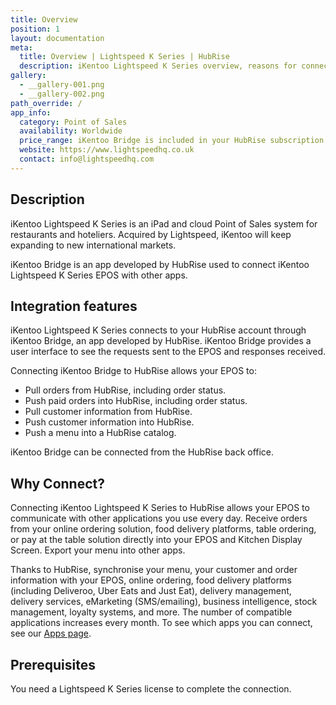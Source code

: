 ```yaml
---
title: Overview
position: 1
layout: documentation
meta:
  title: Overview | Lightspeed K Series | HubRise
  description: iKentoo Lightspeed K Series overview, reasons for connecting it to HubRise and summary of integrated features. Synchronise data between your EPOS and your apps.
gallery:
  - __gallery-001.png
  - __gallery-002.png
path_override: /
app_info:
  category: Point of Sales
  availability: Worldwide
  price_range: iKentoo Bridge is included in your HubRise subscription. Contact Lightspeed to enquire about Lightspeed K Series pricing.
  website: https://www.lightspeedhq.co.uk
  contact: info@lightspeedhq.com
---
```


## Description

iKentoo Lightspeed K Series is an iPad and cloud Point of Sales system for restaurants and hoteliers. Acquired by Lightspeed, iKentoo will keep expanding to new international markets.

iKentoo Bridge is an app developed by HubRise used to connect iKentoo Lightspeed K Series EPOS with other apps.

## Integration features

iKentoo Lightspeed K Series connects to your HubRise account through iKentoo Bridge, an app developed by HubRise.
iKentoo Bridge provides a user interface to see the requests sent to the EPOS and responses received.

Connecting iKentoo Bridge to HubRise allows your EPOS to:

- Pull orders from HubRise, including order status.
- Push paid orders into HubRise, including order status.
- Pull customer information from HubRise.
- Push customer information into HubRise.
- Push a menu into a HubRise catalog.

iKentoo Bridge can be connected from the HubRise back office.

## Why Connect?

Connecting iKentoo Lightspeed K Series to HubRise allows your EPOS to communicate with other applications you use every day. Receive orders from your online ordering solution, food delivery platforms, table ordering, or pay at the table solution directly into your EPOS and Kitchen Display Screen. Export your menu into other apps.

Thanks to HubRise, synchronise your menu, your customer and order information with your EPOS, online ordering, food delivery platforms (including Deliveroo, Uber Eats and Just Eat), delivery management, delivery services, eMarketing (SMS/emailing), business intelligence, stock management, loyalty systems, and more. The number of compatible applications increases every month. To see which apps you can connect, see our [Apps page](/apps).

## Prerequisites

You need a Lightspeed K Series license to complete the connection.
